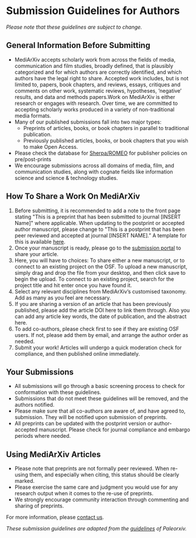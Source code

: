 # Submission Guidelines for Authors

*Please note that these guidelines are subject to change.*

## General Information Before Submitting

* MediArXiv accepts scholarly work from across the fields of media, communication and film studies, broadly defined, that is plausibly categorized and for which authors are correctly identified, and which authors have the legal right to share. Accepted work includes, but is not limited to, papers, book chapters, and reviews, essays, critiques and comments on other work, systematic reviews, hypotheses, ‘negative’ results, and data and methods papers.Work on MediArXiv is either research or engages with research. Over time, we are committed to accepting scholarly works produced in a variety of non-traditional media formats.
* Many of our published submissions fall into two major types:
	* Preprints of articles, books, or book chapters in parallel to traditional publication.
	* Previously published articles, books, or book chapters that you wish to make Open Access.
* Please check the database for [Sherpa/ROMEO](http://www.sherpa.ac.uk/romeo/index.php) for publisher policies on pre/post-prints
* We encourage submissions across all domains of media, film, and communication studies, along with cognate fields like information science and science & technology studies.
 
## How To Share a Work On MediArXiv

1. Before submitting, it is recommended to add a note to the front page stating "This is a preprint that has been submitted to journal [INSERT Name]" where applicable. When updating to the postprint or accepted author manuscript, please change to "This is a postprint that has been peer reviewed and accepted at journal [INSERT NAME].” A template for this is available [here](https://github.com/MediArXiv/resources/blob/master/Cover_Letter_Template.md).
2. Once your manuscript is ready, please go to the [submission portal](https://mediarxiv.org/submit) to share your article.
3. Here, you will have to choices: To share either a new manuscript, or to connect to an existing project on the OSF.	To upload a new manuscript, simply drag and drop the file from your desktop, and then click save to begin the upload. To connect to an existing project, search for the project title and hit enter once you have found it.
4. Select any relevant disciplines from MediArXiv’s customised taxonomy. Add as many as you feel are necessary.
5. If you are sharing a version of an article that has been previously published, please add the article DOI here to link them through. Also you can add any article key words, the date of publication, and the abstract here.
6. To add co-authors, please check first to see if they are existing OSF users. If not, please add them by email, and arrange the author order as needed.
7. Submit your work! Articles will undergo a quick moderation check for compliance, and then published online immediately.

## Your Submissions

* All submissions will go through a basic screening process to check for conformation with these guidelines.
* Submissions that do not meet these guidelines will be removed, and the authors notified.
* Please make sure that all co-authors are aware of, and have agreed to, submission. They will be notified upon submission of preprints.
* All preprints can be updated with the postprint version or author-accepted manuscript. Please check for journal compliance and embargo periods where needed.
 
## Using MediArXiv Articles

* Please note that preprints are not formally peer reviewed. When re-using them, and especially when citing, this status should be clearly marked.
* Please exercise the same care and judgment you would use for any research output when it comes to the re-use of preprints.
* We strongly encourage community interaction through commenting and sharing of preprints.

For more information, please [contact us](mailto:mediarxiv@mediarxiv.org).

*These submission guidelines are adapted from the [guidelines](https://github.com/paleorXiv/resources/blob/master/PaleorXiv%20submission%20guidelines%20for%20authors.pdf) of Paleorxiv.*